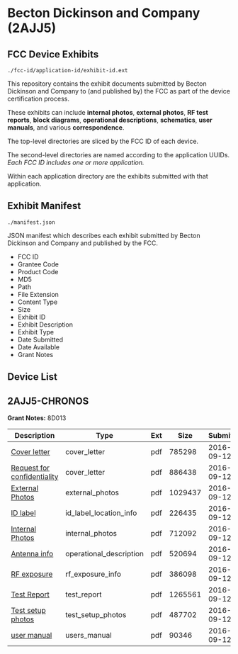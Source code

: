 # Becton Dickinson and Company (2AJJ5)
## FCC Device Exhibits

```
./fcc-id/application-id/exhibit-id.ext
```

This repository contains the exhibit documents submitted by Becton Dickinson and Company to (and published by) the FCC as part of the device certification process.

These exhibits can include **internal photos**, **external photos**, **RF test reports**, **block diagrams**, **operational descriptions**, **schematics**, **user manuals**, and various **correspondence**.

The top-level directories are sliced by the FCC ID of each device.

The second-level directories are named according to the application UUIDs. *Each FCC ID includes one or more application.*

Within each application directory are the exhibits submitted with that application. 

## Exhibit Manifest

```
./manifest.json
```

JSON manifest which describes each exhibit submitted by Becton Dickinson and Company and published by the FCC.

- FCC ID
- Grantee Code
- Product Code
- MD5
- Path
- File Extension
- Content Type
- Size
- Exhibit ID
- Exhibit Description
- Exhibit Type
- Date Submitted
- Date Available
- Grant Notes

## Device List
## 2AJJ5-CHRONOS
**Grant Notes:** 8D013

| Description | Type | Ext | Size | Submitted | Available |
| ----------- | ---- | --- | ---- | --------- | --------- |
| [Cover letter](2AJJ5-CHRONOS/c490eff0d0e7c5ca527e2426900d19f7/3131101.pdf) | cover_letter | pdf | 785298 | 2016-09-12 | 2016-09-12 |
| [Request for confidentiality](2AJJ5-CHRONOS/c490eff0d0e7c5ca527e2426900d19f7/3131103.pdf) | cover_letter | pdf | 886438 | 2016-09-12 | 2016-09-12 |
| [External Photos](2AJJ5-CHRONOS/c490eff0d0e7c5ca527e2426900d19f7/3131102.pdf) | external_photos | pdf | 1029437 | 2016-09-12 | 2016-09-12 |
| [ID label](2AJJ5-CHRONOS/c490eff0d0e7c5ca527e2426900d19f7/3131106.pdf) | id_label_location_info | pdf | 226435 | 2016-09-12 | 2016-09-12 |
| [Internal Photos](2AJJ5-CHRONOS/c490eff0d0e7c5ca527e2426900d19f7/3131105.pdf) | internal_photos | pdf | 712092 | 2016-09-12 | 2016-09-12 |
| [Antenna info](2AJJ5-CHRONOS/c490eff0d0e7c5ca527e2426900d19f7/3131100.pdf) | operational_description | pdf | 520694 | 2016-09-12 | 2016-09-12 |
| [RF exposure](2AJJ5-CHRONOS/c490eff0d0e7c5ca527e2426900d19f7/3131108.pdf) | rf_exposure_info | pdf | 386098 | 2016-09-12 | 2016-09-12 |
| [Test Report](2AJJ5-CHRONOS/c490eff0d0e7c5ca527e2426900d19f7/3131110.pdf) | test_report | pdf | 1265561 | 2016-09-12 | 2016-09-12 |
| [Test setup photos](2AJJ5-CHRONOS/c490eff0d0e7c5ca527e2426900d19f7/3131111.pdf) | test_setup_photos | pdf | 487702 | 2016-09-12 | 2016-09-12 |
| [user manual](2AJJ5-CHRONOS/c490eff0d0e7c5ca527e2426900d19f7/3131112.pdf) | users_manual | pdf | 90346 | 2016-09-12 | 2016-09-12 |
